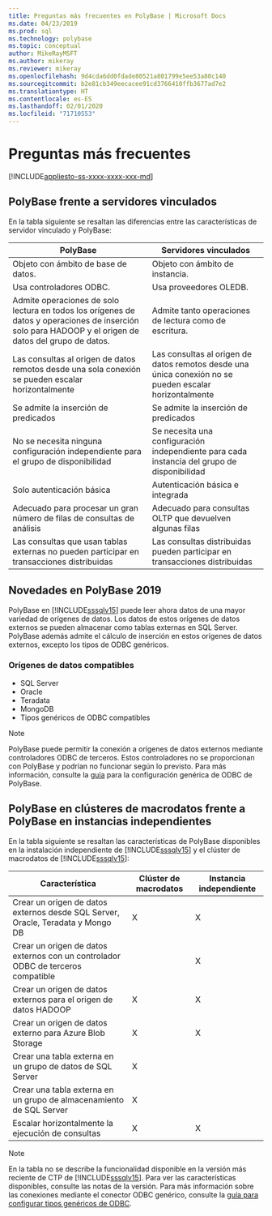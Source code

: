```yaml
---
title: Preguntas más frecuentes en PolyBase | Microsoft Docs
ms.date: 04/23/2019
ms.prod: sql
ms.technology: polybase
ms.topic: conceptual
author: MikeRayMSFT
ms.author: mikeray
ms.reviewer: mikeray
ms.openlocfilehash: 9d4cda6dd0fdade80521a801799e5ee53a80c140
ms.sourcegitcommit: b2e81cb349eecacee91cd3766410ffb3677ad7e2
ms.translationtype: HT
ms.contentlocale: es-ES
ms.lasthandoff: 02/01/2020
ms.locfileid: "71710553"
---
```

# <a name="frequently-asked-questions"></a>Preguntas más frecuentes

[!INCLUDE[appliesto-ss-xxxx-xxxx-xxx-md](../../includes/appliesto-ss-xxxx-xxxx-xxx-md.md)]

## <a name="polybase-vs-linked-servers"></a>PolyBase frente a servidores vinculados
En la tabla siguiente se resaltan las diferencias entre las características de servidor vinculado y PolyBase:

|PolyBase | Servidores vinculados|
|--------------------------|--------------------------|  
|Objeto con ámbito de base de datos.|Objeto con ámbito de instancia.|
|Usa controladores ODBC.|Usa proveedores OLEDB.|
|Admite operaciones de solo lectura en todos los orígenes de datos y operaciones de inserción solo para HADOOP y el origen de datos del grupo de datos.|Admite tanto operaciones de lectura como de escritura.|
|Las consultas al origen de datos remotos desde una sola conexión se pueden escalar horizontalmente |Las consultas al origen de datos remotos desde una única conexión no se pueden escalar horizontalmente|
|Se admite la inserción de predicados|Se admite la inserción de predicados|
|No se necesita ninguna configuración independiente para el grupo de disponibilidad|Se necesita una configuración independiente para cada instancia del grupo de disponibilidad|
|Solo autenticación básica|Autenticación básica e integrada|
|Adecuado para procesar un gran número de filas de consultas de análisis|Adecuado para consultas OLTP que devuelven algunas filas|
|Las consultas que usan tablas externas no pueden participar en transacciones distribuidas|Las consultas distribuidas pueden participar en transacciones distribuidas|

## <a name="whats-new-in-polybase-2019"></a>Novedades en PolyBase 2019 

PolyBase en [!INCLUDE[sssqlv15](../../includes/sssqlv15-md.md)] puede leer ahora datos de una mayor variedad de orígenes de datos. Los datos de estos orígenes de datos externos se pueden almacenar como tablas externas en SQL Server. PolyBase además admite el cálculo de inserción en estos orígenes de datos externos, excepto los tipos de ODBC genéricos.

### <a name="compatible-data-sources"></a>Orígenes de datos compatibles

- SQL Server
- Oracle
- Teradata
- MongoDB
- Tipos genéricos de ODBC compatibles
  
> [!NOTE]
> PolyBase puede permitir la conexión a orígenes de datos externos mediante controladores ODBC de terceros. Estos controladores no se proporcionan con PolyBase y podrían no funcionar según lo previsto. Para más información, consulte la [guía](../../relational-databases/polybase/polybase-configure-odbc-generic.md) para la configuración genérica de ODBC de PolyBase.  

## <a name="polybase-in-big-data-clusters-vs-polybase-in-stand-alone-instances"></a>PolyBase en clústeres de macrodatos frente a PolyBase en instancias independientes

En la tabla siguiente se resaltan las características de PolyBase disponibles en la instalación independiente de [!INCLUDE[sssqlv15](../../includes/sssqlv15-md.md)] y el clúster de macrodatos de [!INCLUDE[sssqlv15](../../includes/sssqlv15-md.md)]:

|Característica |Clúster de macrodatos|Instancia independiente|
|--------------------------|--------------------------|---------|   
|Crear un origen de datos externos desde SQL Server, Oracle, Teradata y Mongo DB |X|X |
|Crear un origen de datos externos con un controlador ODBC de terceros compatible | | X|
|Crear un origen de datos externos para el origen de datos HADOOP | X| X|
|Crear un origen de datos externo para Azure Blob Storage | X| X|
|Crear una tabla externa en un grupo de datos de SQL Server | X| |
|Crear una tabla externa en un grupo de almacenamiento de SQL Server | X| |
|Escalar horizontalmente la ejecución de consultas | X| X|

> [!NOTE]
>En la tabla no se describe la funcionalidad disponible en la versión más reciente de CTP de [!INCLUDE[sssqlv15](../../includes/sssqlv15-md.md)]. Para ver las características disponibles, consulte las notas de la versión. Para más información sobre las conexiones mediante el conector ODBC genérico, consulte la [guía para configurar tipos genéricos de ODBC](polybase-configure-odbc-generic.md).